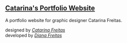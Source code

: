 ## [Catarina's Portfolio Website](https://www.catarina-freitas.com/) 

A portfolio website for graphic designer Catarina Freitas.

  designed by *[Catarina Freitas](http://behance.net/catarinaafreitas)*<br>
  developed by *[Diana Freitas](http://github.com/dianaamfr)*
